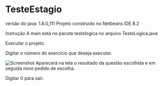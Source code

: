 # TesteEstagio
versão do java: 1.8.0_111
Projeto construido no Netbeans IDE 8.2

Instrução
A main está no pacote testelogica no arquivo TesteLogica.java

Executar o projeto.

Digitar o número do exercicio que deseja executar.

![Screenshot](https://i.ibb.co/pjyM0FP/Screenshot-1.png)
Aparecerá na tela o resultado da questão escolhida e em seguida novo pedido de escolha.

Digitar 0 para sair.
